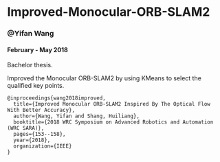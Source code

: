 # Improved-Monocular-ORB-SLAM2
### @Yifan Wang
#### February - May 2018
Bachelor thesis. 

Improved the Monocular ORB-SLAM2 by using KMeans to select the qualified key points.

```
@inproceedings{wang2018improved,
  title={Improved Monocular ORB-SLAM2 Inspired By The Optical Flow With Better Accuracy},
  author={Wang, Yifan and Shang, Huiliang},
  booktitle={2018 WRC Symposium on Advanced Robotics and Automation (WRC SARA)},
  pages={153--158},
  year={2018},
  organization={IEEE}
}
```
